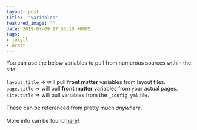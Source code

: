 ```yaml
---
layout: post
title:  "Variables"
featured_image: ""
date: 2019-07-09 17:56:10 +0000
tags:
- jekyll
- draft
---
```


You can use the below variables to pull from numerous sources within the site:
<br /><br />
`layout.title` => will pull **front matter** variables from layout files.<br />
`page.title` => will pull **front matter** variables from your actual pages.<br />
`site.title` => will pull variables from the `_config.yml` file.
<br /><br />
These can be referenced from pretty much _anywhere_.
<br /><br />
More info can be found [here](https://jekyllrb.com/docs/variables/)!
